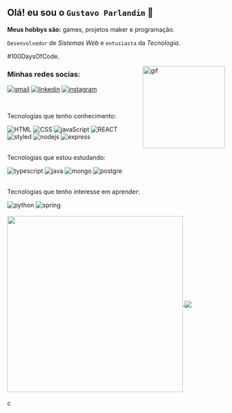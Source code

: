 ## Olá! eu sou o `Gustavo Parlandim` 👋

<p><strong>Meus hobbys são:</strong> games, projetos maker e programação.</p>

`Desenvolvedor` de _Sistemas Web_ e `entusiasta` da _Tecnologia_.

<p>#100DaysOfCode.</p>

<img src="https://c.tenor.com/whgQwNlVvNkAAAAi/xero-code.gif" alt="gif" widht="250px" height="190px" align="right">

### Minhas redes socias:

[![gmail](https://img.shields.io/badge/Gmail-D14836?style=for-the-badge&logo=gmail&logoColor=white)](mailto:gustavo.parlandim@gmail.com)
[![linkedin](https://img.shields.io/badge/LinkedIn-0077B5?style=for-the-badge&logo=linkedin&logoColor=white)](https://www.linkedin.com/in/gustavoparlandim/)
[![instagram](https://img.shields.io/badge/Instagram-E4405F?style=for-the-badge&logo=instagram&logoColor=white)](https://www.instagram.com/parlandim_dev/)

<br>

<div height="300px">
  <p>Tecnologias que tenho conhecimento:</p>
  <img src="https://img.shields.io/badge/HTML5-E34F26?style=for-the-badge&logo=html5&logoColor=white" alt="HTML">
  <img src="https://img.shields.io/badge/CSS3-1572B6?style=for-the-badge&logo=css3&logoColor=white" alt="CSS">
  <img src="https://img.shields.io/badge/JavaScript-F7DF1E?style=for-the-badge&logo=javascript&logoColor=black"                 alt="javaScript">

  <img src="https://img.shields.io/badge/React-20232A?style=for-the-badge&logo=react&logoColor=61DAFB" alt="REACT">
  <img src="https://img.shields.io/badge/styled--components-DB7093?style=for-the-badge&logo=styled-components&logoColor=white" alt="styled">

  <img src="https://img.shields.io/badge/Node.js-43853D?style=for-the-badge&logo=node.js&logoColor=white" alt="nodejs">
  <img src="https://img.shields.io/badge/Express.js-404D59?style=for-the-badge" alt="express">
</div>

<br>

<div height="300px">
  <p>Tecnologias que estou estudando:</p>
  <img src="https://img.shields.io/badge/TypeScript-007ACC?style=for-the-badge&logo=typescript&logoColor=white" alt="typescript">
  <img src="https://img.shields.io/badge/Java-ED8B00?style=for-the-badge&logo=java&logoColor=white" alt="java">
  <img src="https://img.shields.io/badge/MongoDB-4EA94B?style=for-the-badge&logo=mongodb&logoColor=white" alt="mongo">
  <img src="https://img.shields.io/badge/PostgreSQL-316192?style=for-the-badge&logo=postgresql&logoColor=white" alt="postgre">
  
  
</div>

<br>

<div>
  <p>Tecnologias que tenho interesse em aprender:</p>  
  <img src="https://img.shields.io/badge/Python-14354C?style=for-the-badge&logo=python&logoColor=white" alt="python">
  <img src="https://img.shields.io/badge/Spring-6DB33F?style=for-the-badge&logo=spring&logoColor=white" alt="spring">
</div>

<br>

<div>
  <a href="#" >
  <img width="407px" align="center" src="https://github-readme-stats.vercel.app/api?username=parlandin&show_icons=true&theme=blue-green"/>
  </a>
  <a href="#">
    <img align="center" src="https://github-readme-stats.vercel.app/api/top-langs/?username=parlandin&theme=blue-green&layout=compact&hide=php">
  </a>
</div>

<br>

<div align="start"  height="100px">
  <img  height="15px" src="https://viewscount.vercel.app/get/@parlandim" alt="contador de visitas no perfil" />
</div>
